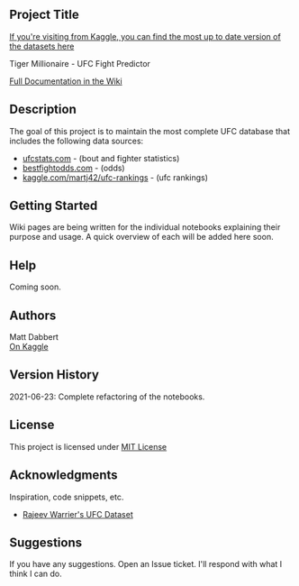 ## Project Title

[If you're visiting from Kaggle, you can find the most up to date version of the datasets here](https://github.com/andrewritchie05/tiger-millionaire/tree/master/data/kaggle_data)

Tiger Millionaire - UFC Fight Predictor

[Full Documentation in the Wiki](https://github.com/shortlikeafox/tiger-millionaire/wiki)

## Description

The goal of this project is to maintain the most complete UFC database that includes the following data sources:
* [ufcstats.com](http://ufcstats.com/statistics/events/completed) - (bout and fighter statistics)
* [bestfightodds.com](https://www.bestfightodds.com/) - (odds)
* [kaggle.com/martj42/ufc-rankings](https://www.kaggle.com/martj42/ufc-rankings) - (ufc rankings)

## Getting Started

Wiki pages are being written for the individual notebooks explaining their purpose and usage.  A quick overview of each will be added here soon.


## Help

Coming soon.

## Authors

Matt Dabbert  
[On Kaggle](https://www.kaggle.com/mdabbert)

## Version History

2021-06-23:  Complete refactoring of the notebooks.

## License

This project is licensed under [MIT License](https://github.com/shortlikeafox/tiger-millionaire/blob/master/LICENSE)

## Acknowledgments

Inspiration, code snippets, etc.
* [Rajeev Warrier's UFC Dataset](https://www.kaggle.com/rajeevw/ufcdata)

## Suggestions

If you have any suggestions.  Open an Issue ticket.  I'll respond with what I think I can do.
